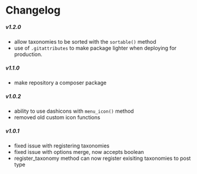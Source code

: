 # Changelog

##### v1.2.0
* allow taxonomies to be sorted with the `sortable()` method
* use of `.gitattributes` to make package lighter when deploying for production.

##### v1.1.0
* make repository a composer package

##### v1.0.2
* ability to use dashicons with `menu_icon()` method
* removed old custom icon functions


##### v1.0.1
* fixed issue with registering taxonomies
* fixed issue with options merge, now accepts boolean
* register_taxonomy method can now register exisiting taxonomies to post type